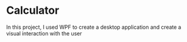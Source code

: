 # Calculator
In this project, I used WPF to create a desktop application and create a visual interaction with the user
